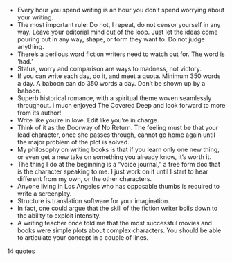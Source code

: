  - Every hour you spend writing is an hour you don’t spend worrying about your writing.
 - The most important rule: Do not, I repeat, do not censor yourself in any way. Leave your editorial mind out of the loop. Just let the ideas come pouring out in any way, shape, or form they want to. Do not judge anything.
 - There’s a perilous word fiction writers need to watch out for. The word is ‘had.’
 - Status, worry and comparison are ways to madness, not victory.
 - If you can write each day, do it, and meet a quota. Minimum 350 words a day. A baboon can do 350 words a day. Don’t be shown up by a baboon.
 - Superb historical romance, with a spiritual theme woven seamlessly throughout. I much enjoyed The Covered Deep and look forward to more from its author!
 - Write like you’re in love. Edit like you’re in charge.
 - Think of it as the Doorway of No Return. The feeling must be that your lead character, once she passes through, cannot go home again until the major problem of the plot is solved.
 - My philosophy on writing books is that if you learn only one new thing, or even get a new take on something you already know, it’s worth it.
 - The thing I do at the beginning is a “voice journal,” a free form doc that is the character speaking to me. I just work on it until I start to hear different from my own, or the other characters.
 - Anyone living in Los Angeles who has opposable thumbs is required to write a screenplay.
 - Structure is translation software for your imagination.
 - In fact, one could argue that the skill of the fiction writer boils down to the ability to exploit intensity.
 - A writing teacher once told me that the most successful movies and books were simple plots about complex characters. You should be able to articulate your concept in a couple of lines.

14 quotes